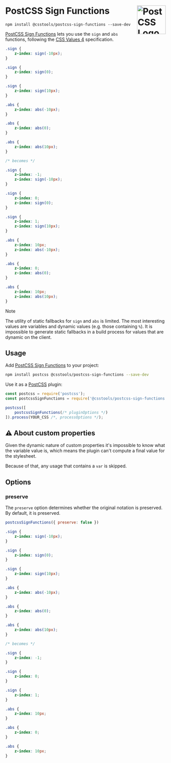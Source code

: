 # PostCSS Sign Functions [<img src="https://postcss.github.io/postcss/logo.svg" alt="PostCSS Logo" width="90" height="90" align="right">][PostCSS]

`npm install @csstools/postcss-sign-functions --save-dev`

[PostCSS Sign Functions] lets you use the `sign` and `abs` functions, following the [CSS Values 4] specification.

```css
.sign {
	z-index: sign(-10px);
}

.sign {
	z-index: sign(0);
}

.sign {
	z-index: sign(10px);
}

.abs {
	z-index: abs(-10px);
}

.abs {
	z-index: abs(0);
}

.abs {
	z-index: abs(10px);
}

/* becomes */

.sign {
	z-index: -1;
	z-index: sign(-10px);
}

.sign {
	z-index: 0;
	z-index: sign(0);
}

.sign {
	z-index: 1;
	z-index: sign(10px);
}

.abs {
	z-index: 10px;
	z-index: abs(-10px);
}

.abs {
	z-index: 0;
	z-index: abs(0);
}

.abs {
	z-index: 10px;
	z-index: abs(10px);
}
```

> [!NOTE]
> The utility of static fallbacks for `sign` and `abs` is limited.
> The most interesting values are variables and dynamic values (e.g. those containing `%`).
> It is impossible to generate static fallbacks in a build process for values that are dynamic on the client.

## Usage

Add [PostCSS Sign Functions] to your project:

```bash
npm install postcss @csstools/postcss-sign-functions --save-dev
```

Use it as a [PostCSS] plugin:

```js
const postcss = require('postcss');
const postcssSignFunctions = require('@csstools/postcss-sign-functions');

postcss([
	postcssSignFunctions(/* pluginOptions */)
]).process(YOUR_CSS /*, processOptions */);
```



## ⚠️ About custom properties

Given the dynamic nature of custom properties it's impossible to know what the variable value is, which means the plugin can't compute a final value for the stylesheet. 

Because of that, any usage that contains a `var` is skipped.

## Options

### preserve

The `preserve` option determines whether the original notation
is preserved. By default, it is preserved.

```js
postcssSignFunctions({ preserve: false })
```

```css
.sign {
	z-index: sign(-10px);
}

.sign {
	z-index: sign(0);
}

.sign {
	z-index: sign(10px);
}

.abs {
	z-index: abs(-10px);
}

.abs {
	z-index: abs(0);
}

.abs {
	z-index: abs(10px);
}

/* becomes */

.sign {
	z-index: -1;
}

.sign {
	z-index: 0;
}

.sign {
	z-index: 1;
}

.abs {
	z-index: 10px;
}

.abs {
	z-index: 0;
}

.abs {
	z-index: 10px;
}
```

[cli-url]: https://github.com/csstools/postcss-plugins/actions/workflows/test.yml?query=workflow/test
[css-url]: https://cssdb.org/#sign-functions
[discord]: https://discord.gg/bUadyRwkJS
[npm-url]: https://www.npmjs.com/package/@csstools/postcss-sign-functions

[PostCSS]: https://github.com/postcss/postcss
[PostCSS Sign Functions]: https://github.com/csstools/postcss-plugins/tree/main/plugins/postcss-sign-functions
[CSS Values 4]: https://drafts.csswg.org/css-values-4/#sign-funcs
